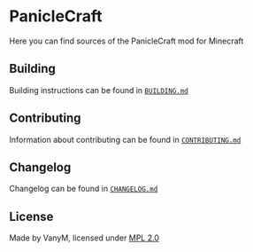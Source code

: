 PanicleCraft
============

Here you can find sources of the PanicleCraft mod for Minecraft

## Building

Building instructions can be found in [`BUILDING.md`](BUILDING.md)

## Contributing

Information about contributing can be found in [`CONTRIBUTING.md`](CONTRIBUTING.md)

## Changelog

Changelog can be found in [`CHANGELOG.md`](CHANGELOG.md)

## License

Made by VanyM, licensed under [MPL 2.0](LICENSE)
